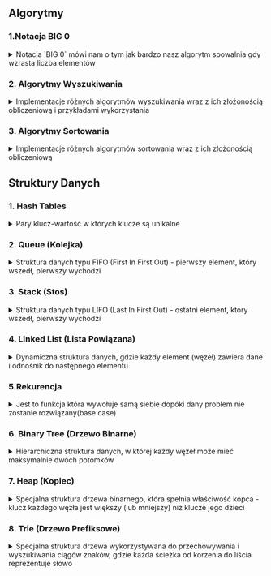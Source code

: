 ## Algorytmy 
### 1.Notacja BIG 0
<details>
<summary>Notacja `BIG 0` mówi nam o tym jak bardzo nasz algorytm spowalnia gdy wzrasta liczba elementów</summary>

#### Zasady dotyczące BigO
- **Worst Case** - Zawsze podczas określania notacji bigO, bierzemy pod uwagę najgorszy możliwy scenariusz
- **Remove Constants** - Podczas określania notacji ignorujemy stałe zmienne oraz małe kalkulacje.
- **Inne warunki dla inputow** - Inaczej liczymy notację gdy mamy kilka różnych inputów np:

  ```javascript
    
    function compressBoxesTwice(boxes, boxes2){
        boxes.forEach(function(boxes){
            console.log(boxes)
        })

        boxes2.foreach(boxes=>console.log(boxes))

        // O(a+b) a nie O(n)
    }

  ```
- **Odrzucamy nie dominujący warunki** - Bierzemy najgorszy scenariusz z możliwych jeżeli mamy notacje O(x^2+3x+1000+x/2) no to złożoność notacji będzie wynosić **O(x^2)**
</details>

### 2. Algorytmy Wyszukiwania
<details>
<summary>Implementacje różnych algorytmów wyszukiwania wraz z ich złożonością obliczeniową i przykładami wykorzystania</summary>

### Binary Search (Wyszukiwanie Binarne)
Problem wyszukiwania elementu w posortowanej tablicy.

#### Opis Problemu
Mając posortowaną tablicę liczb oraz wartość szukaną, znajdź czy element występuje w tablicy.

#### Przykład z Życia
Szukanie słowa w słowniku - nie sprawdzamy każdej strony po kolei, tylko otwieramy w środku i eliminujemy połowę możliwości.

#### Moje Rozwiązanie
```typescript
function binarySearch(haystack: number[], needle: number): boolean {
    let lo = 0;
    let hi = haystack.length;
    do {
        const mid = Math.floor(lo + (hi - lo) / 2);
        const v = haystack[mid];
        if (v === needle) {
            return true;
        } else if (v > needle) {
            hi = mid;
        } else {
            lo = mid + 1;
        }
    } while (lo < hi);
    return false;
}
```

#### Wyjaśnienie
1. Algorytm działa na zasadzie "dziel i zwyciężaj":
   - Sprawdza środkowy element
   - Jeśli to szukana wartość - kończy
   - Jeśli szukana jest mniejsza - szuka w lewej połowie
   - Jeśli szukana jest większa - szuka w prawej połowie
2. Złożoność O(log n) - w każdym kroku eliminujemy połowę możliwości

### Linear Search (Wyszukiwanie Liniowe)
Problem wyszukiwania elementu w nieuporządkowanej tablicy.

#### Opis Problemu
Znajdź czy element występuje w tablicy poprzez sprawdzenie każdego elementu.

#### Przykład z Życia
Szukanie konkretnej książki na półce, gdy książki nie są ułożone alfabetycznie - musimy sprawdzić każdą.

#### Moje Rozwiązanie
```typescript
function linearSearch(haystack: number[], needle: number): boolean {
    for (let i = 0; i < haystack.length; i++) {
        if (haystack[i] === needle) return true;
    }
    return false;
}
```

#### Wyjaśnienie
1. Najprostszy algorytm wyszukiwania:
   - Sprawdza każdy element po kolei
   - Zwraca true jeśli znajdzie element
   - Zwraca false jeśli przejrzy całą tablicę
2. Złożoność O(n) - musimy sprawdzić każdy element

### Two Crystal Balls (Problem Dwóch Kryształowych Kul)
Problem znalezienia punktu krytycznego przy ograniczonych zasobach.

#### Opis Problemu
Mamy budynek o n piętrach i dwie identyczne kryształowe kule. Chcemy znaleźć najniższe piętro, z którego upuszczona kula się rozbije.

#### Przykład z Życia
Testowanie wytrzymałości produktu przy ograniczonej liczbie próbek testowych.

#### Moje Rozwiązanie
```typescript
function twoCrystalBalls(breaks: boolean[]): number {
    const jmpAmount = Math.floor(Math.sqrt(breaks.length));
    let i = jmpAmount;

    for (; i < breaks.length; i += jmpAmount) {
        if (breaks[i]) {
            break;
        }
    }

    i -= jmpAmount;
    for (let j = 0; j < jmpAmount && i < breaks.length; j++, i++) {
        if (breaks[i]) {
            return i;
        }
    }
    return -1;
}
```

#### Wyjaśnienie
1. Algorytm działa w dwóch fazach:
   - Pierwszą kulą skaczemy co sqrt(n) pięter
   - Gdy pierwsza kula się rozbije, używamy drugiej do liniowego przeszukania ostatniego odcinka
2. Złożoność O(√n) - optymalne rozwiązanie dla tego problemu

### Porównanie Algorytmów
| Algorytm | Złożoność | Wymagania | Zalety | Wady |
|----------|-----------|-----------|--------|------|
| Binary Search | O(log n) | Posortowana tablica | Bardzo wydajny | Wymaga posortowanych danych |
| Linear Search | O(n) | Brak | Prosty w implementacji | Nieefektywny dla dużych danych |
| Two Crystal Balls | O(√n) | Monotoniczność danych | Optymalny dla specyficznego problemu | Ograniczone zastosowanie |

</details>

### 3. Algorytmy Sortowania
<details>
<summary>Implementacje różnych algorytmów sortowania wraz z ich złożonością obliczeniową</summary>

### Bubble Sort (Sortowanie Bąbelkowe)
<details>
<summary>Problem sortowania tablicy przez porównywanie i zamianę sąsiednich elementów.</summary>

#### Opis Problemu
Posortuj tablicę liczb w porządku rosnącym poprzez wielokrotne przejścia przez tablicę i zamienianie sąsiednich elementów, jeśli są w złej kolejności.

#### Przykład z Życia
Sortowanie kart w ręku - porównujemy dwie sąsiednie karty i zamieniamy je miejscami, jeśli są w złej kolejności.

#### Moje Rozwiązanie
```typescript
export function bubbleSort(arr: number[]): void {
    for (let i = 0; i < arr.length; ++i) {
        for (let j = 0; j < arr.length - 1 - i; ++j) {
            if (arr[j] > arr[j + 1]) {
                const temp = arr[j + 1];
                arr[j + 1] = arr[j];
                arr[j] = temp;
            }
        }
    }
}
```

#### Wyjaśnienie
1. Algorytm działa poprzez:
   - Wielokrotne przejścia przez tablicę
   - Porównywanie sąsiednich elementów
   - Zamianę elementów miejscami, jeśli są w złej kolejności
   - Z każdym przejściem największy element "wypływa" na koniec
2. Złożoność O(n²) - dla każdego elementu musimy przejść przez (prawie) całą tablicę

#### Cechy
- Złożoność czasowa: O(n²)
- Złożoność pamięciowa: O(1)
- Stabilny: Tak
- In-place: Tak

</details>

### Implementacja Quick Sort

<details>
<summary>Problem sortowania tablicy przy użyciu strategii "dziel i zwyciężaj".</summary>

#### Opis Problemu
Posortuj tablicę liczb w porządku rosnącym używając algorytmu Quick Sort, który dzieli tablicę na mniejsze części wokół elementu "pivot", rekurencyjnie sortuje te części i w rezultacie uzyskuje posortowaną tablicę.

#### Przykład z Życia
Jak organizowanie książek w bibliotece - wybieramy jedną książkę jako punkt odniesienia (pivot), układamy wszystkie książki alfabetycznie przed nią po lewej stronie, wszystkie po niej po prawej, a następnie powtarzamy ten proces dla każdej z powstałych grup książek.

#### Moje Rozwiązanie
```typescript
function qs(arr: number[], lo: number, hi: number): void {
	if (lo >= hi) {
		return;
	}
	const pivotIndex = partition(arr, lo, hi);

	qs(arr, lo, pivotIndex - 1);
	qs(arr, pivotIndex + 1, hi);
}

function partition(arr: number[], lo: number, hi: number): number {
	const pivot = arr[hi];

	let idx = lo - 1;

	for (let i = lo; i < hi; ++i) {
		if (arr[i] <= pivot) {
			idx++;
			const tmp = arr[i];
			arr[i] = arr[idx];
			arr[idx] = tmp;
		}
	}
	idx++;
	arr[hi] = arr[idx];
	arr[idx] = pivot;

	return idx;
}

export default function quickSort(arr: number[]): void {
	qs(arr, 0, arr.length - 1);
}
```

#### Wyjaśnienie
1. Algorytm działa poprzez:
   - Wybór elementu pivot (w tym przypadku ostatni element segmentu)
   - Partycjonowanie tablicy tak, aby elementy mniejsze od pivota były po lewej, a większe po prawej
   - Rekurencyjne zastosowanie tego samego procesu do powstałych podtablic
   - Kluczowe jest, że pivot po partycjonowaniu znajduje się na swojej finalnej pozycji

2. Funkcja `partition`:
   - Znajduje właściwą pozycję dla pivota
   - Przesuwa elementy mniejsze/równe pivotowi na lewą stronę
   - Zwraca indeks, gdzie pivot został ostatecznie umieszczony

3. Rekurencja kończy się, gdy segment ma 0 lub 1 element

#### Cechy
- Złożoność czasowa: Średnio O(n log n), w najgorszym przypadku O(n²)
- Złożoność pamięciowa: O(log n) na stos rekurencyjny
- Stabilny: Nie (ta implementacja)
- In-place: Tak, nie wymaga dodatkowej pamięci na dane
- Szczególnie wydajny dla dużych zbiorów danych
- Wrażliwy na wybór pivota (zła strategia wyboru może prowadzić do O(n²))

#### Optymalizacje
- Losowy wybór pivota
- Mediana trzech (wybór pivota jako mediany pierwszego, środkowego i ostatniego elementu)
- Przełączanie na InsertionSort dla małych partycji (np. < 10 elementów)

</details>



</details>

## Struktury Danych

### 1. Hash Tables
<details>
<summary>Pary klucz-wartość w których klucze są unikalne</summary>
Dzięki Hash Tables uzyskajmy bardzo szybki dostęp do danych. Działanie has table polega na tym że input otrzymuje hashowany adres który prowadzi do jego miejsca zapisu w komórce pamięci, dlatego odczyt jest bardzo szybki.
</details>

### 2. Queue (Kolejka)
<details>
<summary>Struktura danych typu FIFO (First In First Out) - pierwszy element, który wszedł, pierwszy wychodzi</summary>

#### Opis
Kolejka to liniowa struktura danych, która działa na zasadzie "pierwszy wszedł, pierwszy wyszedł" (FIFO). Wyobraź sobie kolejkę w sklepie - pierwsza osoba, która stanęła w kolejce, pierwsza zostanie obsłużona.

#### Przykład z Życia
Kolejka do kasy w sklepie - klienci są obsługiwani w kolejności przyjścia.

#### Moje Rozwiązanie
```typescript
type Node<T> = {
    value: T;
    next?: Node<T>;
};

export default class Queue<T> {
    public length: number;
    private head?: Node<T>;
    private tail?: Node<T>;

    constructor() {
        this.head = this.tail = undefined;
        this.length = 0;
    }

    enqueue(item: T): void {
        const node = { value: item } as Node<T>;
        this.length++;
        if (!this.tail) {
            this.tail = this.head = node;
            return;
        }
        this.tail.next = node;
        this.tail = node;
    }

    deque(): T | undefined {
        if (!this.head) return undefined;
        this.length--;
        const head = this.head;
        this.head = this.head.next;
        head.next = undefined;
        if (this.length === 0) this.tail = undefined;
        return head.value;
    }

    peek(): T | undefined {
        return this.head?.value;
    }
}
```

#### Operacje i Złożoność
- enqueue (dodanie) - O(1)
- deque (usunięcie) - O(1)
- peek (podgląd) - O(1)
- length (długość) - O(1)
</details>

### 3. Stack (Stos)
<details>
<summary>Struktura danych typu LIFO (Last In First Out) - ostatni element, który wszedł, pierwszy wychodzi</summary>

#### Opis
Stos to liniowa struktura danych działająca na zasadzie "ostatni wszedł, pierwszy wyszedł" (LIFO). Wyobraź sobie stos książek - możesz dodawać i zdejmować książki tylko z góry stosu.

#### Przykład z Życia
Stos talerzy - zawsze bierzemy talerz z góry stosu.

#### Moje Rozwiązanie
```typescript
type Node<T> = {
    value: T;
    prev?: Node<T>;
};

export default class Stack<T> {
    public length: number;
    private head?: Node<T>;

    constructor() {
        this.length = 0;
        this.head = undefined;
    }

    push(item: T): void {
        const node = { value: item } as Node<T>;
        this.length++;
        if (!this.head) {
            this.head = node;
            return;
        }
        node.prev = this.head;
        this.head = node;
    }

    pop(): T | undefined {
        this.length = Math.max(0, this.length - 1);
        if (this.length === 0) {
            const head = this.head;
            this.head = undefined;
            return head?.value;
        }
        const head = this.head as Node<T>;
        this.head = head.prev;
        head.prev = undefined;
        return head.value;
    }

    peek(): T | undefined {
        return this.head?.value;
    }
}
```

#### Operacje i Złożoność
- push (dodanie) - O(1)
- pop (usunięcie) - O(1)
- peek (podgląd) - O(1)
- length (długość) - O(1)
</details>

### 4. Linked List (Lista Powiązana)
<details>
<summary>Dynamiczna struktura danych, gdzie każdy element (węzeł) zawiera dane i odnośnik do następnego elementu</summary>

#### Opis
Lista powiązana to struktura danych, w której elementy są połączone ze sobą za pomocą wskaźników. Każdy element zawiera wartość oraz wskaźnik do następnego elementu.

#### Typy List Powiązanych
1. **Jednokierunkowa** (Singly Linked List)
   - Każdy węzeł ma tylko jeden wskaźnik do następnego elementu
   - Przykład: implementacja Queue powyżej

2. **Dwukierunkowa** (Doubly Linked List)
   - Każdy węzeł ma wskaźniki do poprzedniego i następnego elementu
   - Przykład: implementacja Stack powyżej używa wskaźnika do poprzedniego elementu

#### Operacje i Złożoność
- Dostęp do elementu - O(n)
- Wstawienie na początku - O(1)
- Wstawienie na końcu - O(1) z wskaźnikiem tail, O(n) bez
- Usunięcie z początku - O(1)
- Usunięcie z końca - O(1) dla listy dwukierunkowej, O(n) dla jednokierunkowej

#### Zalety i Wady
Zalety:
- Dynamiczny rozmiar
- Łatwe wstawianie i usuwanie elementów
- Efektywne wykorzystanie pamięci

Wady:
- Brak dostępu bezpośredniego do elementów (jak w tablicy)
- Dodatkowa pamięć na wskaźniki
- Trudniejsze w implementacji niż tablice

##### Array List vs Linked List 

Kiedy chcemy odczytywać pierwszy,ostatni, losowy element, wykorzystamy raczej `Array List`, gdyż zapewnia nam to odczyt O(1). Natomiast jeżeli chcemy wstawiać lub usuwać wartość skorzystamy z `Linked List `, gdyż wtedy nie będziemy musieli przestawiać elementów n-razy i będzie to znacznie wydajniejsze niż zwykła tablica. 


</details>

### 5.Rekurencja
<details>
<summary>Jest to funkcja która wywołuje samą siebie dopóki dany problem nie zostanie rozwiązany(base case)</summary>

## Rekurencja - Komponenty i Etapy

##### 1. Przypadek bazowy (Base Case)
- Warunek końcowy, który przerywa rekurencyjne wywołania
- Rozwiązuje problem bezpośrednio, bez dalszych wywołań rekurencyjnych
- Zapobiega nieskończonej rekurencji
- Przykłady:
  - Dotarcie do końca labiryntu
  - Osiągnięcie krawędzi tablicy
  - Osiągnięcie określonej głębokości rekurencji

##### 2. Przypadek rekurencyjny (Recursive Case)
- Wywołanie tej samej funkcji z innymi parametrami
- Przekształca oryginalny problem na mniejszy podproblem
- Zbliża rozwiązanie do przypadku bazowego
- Przykłady:
  - Przejście do sąsiedniego pola w labiryncie
  - Sprawdzenie kolejnego elementu w tablicy
  - Przetwarzanie mniejszego fragmentu danych

#### Etapy wykonania rekurencji

##### 1. Pre-rekurencja (Pre-recursion)
- Kod wykonywany przed wywołaniem rekurencyjnym
- Przygotowuje dane i warunki dla wywołania rekurencyjnego
- Przykłady:
  - Oznaczenie pola jako odwiedzone
  - Dodanie elementu do ścieżki
  - Inicjalizacja zmiennych pomocniczych

##### 2. Wywołanie rekurencyjne (Recursive call)
- Właściwe wywołanie funkcji z nowymi parametrami
- Przekazuje zmodyfikowany problem do kolejnego wywołania

##### 3. Post-rekurencja (Post-recursion)
- Kod wykonywany po powrocie z wywołania rekurencyjnego
- Przetwarza wyniki z wywołania rekurencyjnego
- Przykłady:
  - Cofnięcie zmian (backtracking) jeśli rekurencja nie powiodła się
  - Łączenie wyników z wielu wywołań rekurencyjnych
  - Czyszczenie lub resetowanie stanu

#### Przykład: Przeszukiwanie labiryntu
```typescript
function walk(maze, curr, end, seen, path) {
  // Base Case: warunki końcowe
  if (curr === end) return true;
  if (outOfBounds(curr) || isWall(curr) || seen[curr]) return false;
  
  // Pre-rekurencja
  seen[curr] = true;
  path.push(curr);
  
  // Wywołania rekurencyjne
  for (const dir of directions) {
    const next = move(curr, dir);
    if (walk(maze, next, end, seen, path)) return true;
  }
  
  // Post-rekurencja (backtracking)
  path.pop();
  return false;
}
```
</details>

### 6. Binary Tree (Drzewo Binarne)
<details>
<summary>Hierarchiczna struktura danych, w której każdy węzeł może mieć maksymalnie dwóch potomków</summary>

#### Opis
Drzewo binarne to nieliniowa struktura danych, gdzie każdy węzeł może mieć co najwyżej dwóch potomków, zazwyczaj nazywanych lewym i prawym dzieckiem. Węzeł bez potomków nazywany jest liściem.

#### Typy Drzew Binarnych
1. **Pełne Drzewo Binarne (Full Binary Tree)**
   - Każdy węzeł ma 0 lub 2 potomków (nie ma węzłów z tylko jednym dzieckiem)
   
2. **Kompletne Drzewo Binarne (Complete Binary Tree)**
   - Wszystkie poziomy, z wyjątkiem ostatniego, są całkowicie wypełnione
   - Wszystkie węzły na ostatnim poziomie są ułożone jak najbardziej na lewo
   
3. **Idealne Drzewo Binarne (Perfect Binary Tree)**
   - Wszystkie węzły wewnętrzne mają dokładnie dwóch potomków
   - Wszystkie liście są na tym samym poziomie
   
4. **Zrównoważone Drzewo Binarne (Balanced Binary Tree)**
   - Różnica wysokości między lewym i prawym poddrzewem każdego węzła jest nie większa niż 1
   
5. **Drzewo Binarne Poszukiwań (Binary Search Tree)**
   - Dla każdego węzła wszystkie elementy w lewym poddrzewie są mniejsze
   - Dla każdego węzła wszystkie elementy w prawym poddrzewie są większe

#### Przykład Implementacji
```typescript
export type BinaryNode<T> = {
    value: T;
    left?: BinaryNode<T> | null;
    right?: BinaryNode<T> | null;
};

// Przykładowa implementacja drzewa
const tree: BinaryNode<number> = {
    value: 20,
    left: {
        value: 10,
        left: {
            value: 5,
            right: {
                value: 7
            }
        },
        right: {
            value: 15
        }
    },
    right: {
        value: 50,
        left: {
            value: 30,
            left: {
                value: 29
            },
            right: {
                value: 45
            }
        },
        right: {
            value: 100
        }
    }
};
```

#### Zastosowania
- Indeksy baz danych (B-drzewa)
- Kodowanie Huffmana
- Systemy plików
- Algorytmy wyszukiwania
- Struktura DOM w przeglądarkach

### Tree Traversal (Przechodzenie Drzewa)
<details>
<summary>Metody systematycznego odwiedzania wszystkich węzłów drzewa</summary>

#### Opis
Przechodzenie drzewa to proces odwiedzania (przetwarzania) każdego węzła w drzewie dokładnie jeden raz. Istnieją różne algorytmy przechodzenia, które różnią się kolejnością odwiedzania węzłów.

### Przechodzenie w Głąb (Depth-First Traversal)

#### Pre-order (Preorder Traversal)
<details>
<summary>Odwiedzanie węzła przed odwiedzeniem jego dzieci</summary>

##### Algorytm
1. Odwiedź bieżący węzeł (ROOT)
2. Przetwórz lewe poddrzewo (LEFT)
3. Przetwórz prawe poddrzewo (RIGHT)

##### Implementacja
```typescript
function preOrder<T>(node: BinaryNode<T> | null, path: T[] = []): T[] {
    if (!node) {
        return path;
    }
    // ROOT
    path.push(node.value);
    // LEFT
    preOrder(node.left ?? null, path);
    // RIGHT
    preOrder(node.right ?? null, path);
    
    return path;
}
```

##### Wizualizacja
Dla przykładowego drzewa:
```
        20
       /  \
     10    50
    / \    / \
   5  15  30 100
    \    / \
     7  29 45
```

Kolejność odwiedzania: **20, 10, 5, 7, 15, 50, 30, 29, 45, 100**

![Pre-order Traversal](https://upload.wikimedia.org/wikipedia/commons/thumb/d/d4/Traversal_pre-order.gif/220px-Traversal_pre-order.gif)

##### Zastosowania
- Tworzenie kopii drzewa
- Wyrażenia prefiksowe (przedrostkowe)
- Wyświetlanie struktury katalogów
</details>

#### In-order (Inorder Traversal)
<details>
<summary>Odwiedzanie węzła pomiędzy odwiedzeniem lewego i prawego dziecka</summary>

##### Algorytm
1. Przetwórz lewe poddrzewo (LEFT)
2. Odwiedź bieżący węzeł (ROOT)
3. Przetwórz prawe poddrzewo (RIGHT)

##### Implementacja
```typescript
function inOrder<T>(node: BinaryNode<T> | null, path: T[] = []): T[] {
    if (!node) {
        return path;
    }
    // LEFT
    inOrder(node.left ?? null, path);
    // ROOT
    path.push(node.value);
    // RIGHT
    inOrder(node.right ?? null, path);
    
    return path;
}
```

##### Wizualizacja
Dla przykładowego drzewa:
```
        20
       /  \
     10    50
    / \    / \
   5  15  30 100
    \    / \
     7  29 45
```

Kolejność odwiedzania: **5, 7, 10, 15, 20, 29, 30, 45, 50, 100**

![In-order Traversal](https://upload.wikimedia.org/wikipedia/commons/thumb/7/72/Traversal_in-order.gif/220px-Traversal_in-order.gif)

##### Zastosowania
- W drzewie BST daje węzły w porządku rosnącym
- Ewaluacja wyrażeń matematycznych
- Sortowanie danych
</details>

#### Post-order (Postorder Traversal)
<details>
<summary>Odwiedzanie węzła po odwiedzeniu jego dzieci</summary>

##### Algorytm
1. Przetwórz lewe poddrzewo (LEFT)
2. Przetwórz prawe poddrzewo (RIGHT)
3. Odwiedź bieżący węzeł (ROOT)

##### Implementacja
```typescript
function postOrder<T>(node: BinaryNode<T> | null, path: T[] = []): T[] {
    if (!node) {
        return path;
    }
    // LEFT
    postOrder(node.left ?? null, path);
    // RIGHT
    postOrder(node.right ?? null, path);
    // ROOT
    path.push(node.value);
    
    return path;
}
```

##### Wizualizacja
Dla przykładowego drzewa:
```
        20
       /  \
     10    50
    / \    / \
   5  15  30 100
    \    / \
     7  29 45
```

Kolejność odwiedzania: **7, 5, 15, 10, 29, 45, 30, 100, 50, 20**

![Post-order Traversal](https://upload.wikimedia.org/wikipedia/commons/thumb/9/9d/Traversal_post-order.gif/220px-Traversal_post-order.gif)

##### Zastosowania
- Usuwanie drzewa (każdy węzeł jest usuwany po jego dzieciach)
- Wyrażenia postfiksowe (przyrostkowe)
- Obliczanie rozmiaru katalogów
</details>

### Porównanie Metod Przechodzenia
| Metoda | Kolejność | Zastosowania |
|--------|-----------|--------------|
| Pre-order | ROOT, LEFT, RIGHT | Kopiowanie drzewa, wyrażenia prefiksowe |
| In-order | LEFT, ROOT, RIGHT | Sortowanie BST, wyrażenia infiksowe |
| Post-order | LEFT, RIGHT, ROOT | Usuwanie drzewa, wyrażenia postfiksowe |

### Wizualizacja Wszystkich Metod
<details>
<summary>Porównanie wizualne wszystkich metod przechodzenia</summary>

![Wszystkie metody](https://cdn.programiz.com/sites/tutorial2program/files/tree-traversal.png)

Kolejność odwiedzania dla różnych metod:
- **Pre-order**: F, B, A, D, C, E, G, I, H
- **In-order**: A, B, C, D, E, F, G, H, I
- **Post-order**: A, C, E, D, B, H, I, G, F

</details>
</details>

### Depth First Search (Przeszukiwanie w Głąb)
<details>
<summary>Problem przeszukiwania drzewa binarnego w głąb</summary>

#### Opis Problemu
Mając drzewo binarne, znajdź czy określona wartość występuje w drzewie, używając przeszukiwania w głąb.

#### Przykład z Życia
Przeszukiwanie labiryntu idąc tak daleko, jak to możliwe jedną ścieżką, zanim cofniemy się i spróbujemy innej drogi.

#### Implementacja Search
```typescript
import type { BinaryNode } from "../types/index.ts";

function search(curr: BinaryNode<number> | null, needle: number): boolean {
	//base case
	if (!curr) return false;

	if (curr.value === needle) return true;

	if (curr.value < needle) {
		return search(curr.right, needle);
	}
	return search(curr.left, needle);
}

export default function dfs(head: BinaryNode<number>, needle: number): boolean {
	return search(head, needle);
}
```

#### Wyjaśnienie
1. Algorytm używa rekurencji do przeszukiwania drzewa:
   - Sprawdza czy bieżący węzeł jest null (przypadek bazowy) - jeśli tak, zwraca false
   - Sprawdza czy wartość bieżącego węzła to poszukiwana wartość - jeśli tak, zwraca true
   - Jeśli szukana wartość jest większa od wartości bieżącego węzła, szuka w prawym poddrzewie
   - W przeciwnym razie szuka w lewym poddrzewie
2. Złożoność O(h), gdzie h to wysokość drzewa (w najgorszym przypadku O(n) dla drzewa zdegenerowanego)

#### Operacje Depth First Search
- **Search** - Pokazany powyżej
- **Delete** - Usuwanie węzła z drzewa:
  - Jest jedną z bardziej skomplikowanych operacji na drzewie BST
  - Wymaga odnalezienia węzła do usunięcia za pomocą DFS
  - Istnieją trzy przypadki usuwania:
    1. Usuwanie liścia (węzła bez dzieci) - po prostu usuwamy węzeł
    2. Usuwanie węzła z jednym dzieckiem - zastępujemy węzeł jego dzieckiem
    3. Usuwanie węzła z dwojgiem dzieci - znajdujemy następnika (najmniejszy węzeł w prawym poddrzewie lub największy w lewym) i zastępujemy usuwany węzeł tym następnikiem
  - Po każdym usunięciu może być konieczne zrównoważenie drzewa
  
- **Insertion** - Dodawanie nowego węzła do drzewa:
  - Wykorzystuje DFS do znalezienia właściwego miejsca dla nowego węzła
  - Postępujemy rekurencyjnie od korzenia:
    1. Jeśli drzewo jest puste, nowy węzeł staje się korzeniem
    2. Jeśli wartość do wstawienia jest mniejsza od wartości bieżącego węzła, rekurencyjnie wstawiamy do lewego poddrzewa
    3. Jeśli wartość do wstawienia jest większa od wartości bieżącego węzła, rekurencyjnie wstawiamy do prawego poddrzewa
    4. Jeśli wartość już istnieje w drzewie, zazwyczaj albo ignorujemy (brak duplikatów), albo aktualizujemy istniejący węzeł
  - Złożoność O(h), gdzie h to wysokość drzewa
  - Po wstawieniu może być konieczne zrównoważenie drzewa w przypadku drzew samobalansujących (AVL, Red-Black)

#### Zastosowania
- Wyszukiwanie elementów w drzewie binarnym
- Tworzenie i modyfikacja drzewa binarnego poszukiwań (BST)
- Rozwiązywanie labiryntów i problemów z użyciem backtrackingu
- Efektywne utrzymywanie posortowanych danych z szybkim dostępem
</details>
</details>

### 7. Heap (Kopiec)
<details>
<summary>Specjalna struktura drzewa binarnego, która spełnia właściwość kopca - klucz każdego węzła jest większy (lub mniejszy) niż klucze jego dzieci</summary>

#### Opis
Kopiec to kompletne drzewo binarne, które spełnia właściwość kopca. Istnieją dwa rodzaje kopców:
- **Min-Heap** - wartość rodzica jest mniejsza lub równa wartościom jego dzieci
- **Max-Heap** - wartość rodzica jest większa lub równa wartościom jego dzieci

Kopiec jest najczęściej implementowany jako tablica, co pozwala na efektywne obliczanie pozycji dzieci i rodzica każdego węzła bez konieczności przechowywania wskaźników.

#### Przykład z Życia
System kolejkowania zadań według priorytetów - zadania o najwyższym priorytecie są wykonywane pierwsze.

#### Wizualizacja Min-Heap
```
       1
     /   \
    3     2
   / \   / \
  6   5 4   8
```

Ten sam kopiec reprezentowany jako tablica: `[1, 3, 2, 6, 5, 4, 8]`

#### Moje Rozwiązanie
```typescript
export default class MinHeap {
    public length: number;
    private data: number[];
    
    constructor() {
        this.data = [];
        this.length = 0;
    }

    insert(value: number): void {
        // Dodajemy nową wartość na koniec tablicy
        this.data[this.length] = value;
        // Przywracamy właściwość kopca "do góry"
        this.heapifyUp(this.length);
        this.length++;
    }

    delete(): number {
        if (this.length === 0) {
            return -1;
        }
        
        this.length--;
        // Zapisujemy wartość korzenia (najmniejszą)
        const out = this.data[0];
        
        if (this.length === 0) {
            this.data = [];
            return out;
        }
        
        // Przenosimy ostatni element na szczyt kopca
        this.data[0] = this.data[this.length];
        // Przywracamy właściwość kopca "w dół"
        this.heapifyDown(0);
        return out;
    }

    private heapifyDown(idx: number): void {
        const lIdx = this.leftChild(idx);
        const rIdx = this.rightChild(idx);
        
        // Sprawdzenie, czy indeksy są poprawne
        if (idx >= this.length || lIdx >= this.length || rIdx >= this.length)
            return;
            
        const lValue = this.data[lIdx];
        const rValue = this.data[rIdx];
        const value = this.data[idx];

        // Jeśli prawe dziecko jest mniejsze niż lewe i wartość węzła
        if (lValue > rValue && value > rValue) {
            this.data[idx] = rValue;
            this.data[rIdx] = value;
            this.heapifyDown(rIdx);
        } 
        // Jeśli lewe dziecko jest mniejsze niż prawe i wartość węzła
        else if (rValue > lValue && value > lValue) {
            this.data[idx] = lValue;
            this.data[lIdx] = value;
            this.heapifyDown(lIdx);
        }
    }

    private heapifyUp(idx: number): void {
        if (idx === 0) return;

        const parent = this.parent(idx);
        const parentValue = this.data[parent];
        const value = this.data[idx];

        // Jeśli wartość rodzica jest większa niż wartość bieżącego węzła
        if (parentValue > value) {
            // Zamieniamy wartości
            this.data[idx] = parentValue;
            this.data[parent] = value;
            // Kontynuujemy proces w górę drzewa
            this.heapifyUp(parent);
        }
    }

    // Pomocnicze metody do obliczania indeksów rodzica i dzieci
    private parent(idx: number): number {
        return Math.floor((idx - 1) / 2);
    }

    private leftChild(idx: number): number {
        return idx * 2 + 1;
    }
    
    private rightChild(idx: number): number {
        return idx * 2 + 2;
    }
}
```

#### Wyjaśnienie
1. **Implementacja tablicowa**: Kopiec jest implementowany jako tablica, gdzie:
   - Rodzic węzła o indeksie `i` znajduje się na pozycji `Math.floor((i-1)/2)`
   - Lewe dziecko węzła o indeksie `i` znajduje się na pozycji `2*i + 1`
   - Prawe dziecko węzła o indeksie `i` znajduje się na pozycji `2*i + 2`

2. **Operacje**:
   - **insert**: Dodaje nowy element na koniec tablicy i przywraca właściwość kopca metodą "heapifyUp"
   - **delete**: Usuwa korzeń (najmniejszy element), przenosi ostatni element na miejsce korzenia i przywraca właściwość kopca metodą "heapifyDown"
   - **heapifyUp**: Porównuje węzeł z jego rodzicem i zamienia, jeśli jest mniejszy, kontynuując proces rekurencyjnie
   - **heapifyDown**: Porównuje węzeł z jego dziećmi i zamienia z mniejszym dzieckiem, jeśli jest większy, kontynuując proces rekurencyjnie

3. **Zastosowania**:
   - Kolejki priorytetowe - dostęp do elementu o najwyższym/najniższym priorytecie w czasie O(1)
   - Sortowanie przez kopcowanie (Heap Sort) - algorytm sortowania o złożoności O(n log n)
   - Algorytm Dijkstry - znajdowanie najkrótszej ścieżki w grafie

#### Operacje i Złożoność
- insert (dodanie) - O(log n)
- delete (usunięcie korzenia) - O(log n)
- peek (podgląd korzenia) - O(1)
- heapify (budowanie kopca) - O(n)

#### Cechy
- Złożoność czasowa: Większość operacji O(log n)
- Złożoność pamięciowa: O(n)
- Struktura częściowo uporządkowana
- Implementowana jako kompletne drzewo binarne
- Efektywna implementacja kolejki priorytetowej

#### Heap Sort
Kopiec może być wykorzystany do sortowania tablicy:
1. Budujemy kopiec z tablicy - O(n)
2. Usuwamy korzeń (największy/najmniejszy element) i umieszczamy go na końcu posortowanej części tablicy - O(log n)
3. Powtarzamy krok 2 dla wszystkich elementów - O(n log n)

Całkowita złożoność czasowa: O(n log n)
</details>

### 8. Trie (Drzewo Prefiksowe)
<details>
<summary>Specjalna struktura drzewa wykorzystywana do przechowywania i wyszukiwania ciągów znaków, gdzie każda ścieżka od korzenia do liścia reprezentuje słowo</summary>

#### Opis
Trie (wymawiane jako "try" lub "tree") to drzewo prefiksowe, które jest efektywną strukturą do przechowywania i wyszukiwania ciągów znaków, szczególnie przydatną dla słowników i operacji wyszukiwania prefiksowego. Każdy węzeł reprezentuje pojedynczy znak, a ścieżka od korzenia do węzła oznaczonego jako końcowy reprezentuje słowo.

#### Przykład z Życia
Funkcja autouzupełniania w wyszukiwarkach lub telefonie komórkowym, która sugeruje słowa na podstawie wpisanych znaków.

#### Wizualizacja Trie
Poniżej znajduje się wizualizacja trie dla słów: "cat", "car", "card", "cart", "dog":

```
       (root)
       /    \
      c      d
     /        \
    a         o
   / \         \
  t   r         g*
 *    / \
     d   t
     *   *
```

Gwiazdki oznaczają węzły końcowe słów.

#### Implementacja
```typescript
type TrieNode = {
    char: string;
    children: Map<string, TrieNode>;
    isEnd: boolean;
};

export default class Trie {
    private root: TrieNode;

    constructor() {
        this.root = { char: '', children: new Map(), isEnd: false };
    }

    insert(word: string): void {
        let current = this.root;

        for (const char of word) {
            if (!current.children.has(char)) {
                current.children.set(char, {
                    char,
                    children: new Map(),
                    isEnd: false
                });
            }
            current = current.children.get(char)!;
        }
        
        current.isEnd = true;
    }

    search(word: string): boolean {
        const node = this.getNode(word);
        return !!node && node.isEnd;
    }

    startsWith(prefix: string): boolean {
        return !!this.getNode(prefix);
    }

    private getNode(string: string): TrieNode | null {
        let current = this.root;

        for (const char of string) {
            if (!current.children.has(char)) {
                return null;
            }
            current = current.children.get(char)!;
        }
        
        return current;
    }
    
    // Dodatkowa metoda do zbierania wszystkich słów z określonym prefiksem
    collectWords(prefix: string): string[] {
        const node = this.getNode(prefix);
        if (!node) return [];
        
        const results: string[] = [];
        this.collectWordsRecursive(node, prefix, results);
        return results;
    }
    
    private collectWordsRecursive(node: TrieNode, prefix: string, results: string[]): void {
        if (node.isEnd) {
            results.push(prefix);
        }
        
        for (const [char, childNode] of node.children) {
            this.collectWordsRecursive(childNode, prefix + char, results);
        }
    }
}
```

#### Wyjaśnienie
1. **Struktura węzła**:
   - `char`: znak reprezentowany przez węzeł
   - `children`: mapa zawierająca dzieci węzła (następne znaki)
   - `isEnd`: flaga wskazująca, czy węzeł jest końcem słowa

2. **Operacje**:
   - **insert**: Dodaje nowe słowo do drzewa, tworząc nowe węzły dla każdego znaku, jeśli nie istnieją
   - **search**: Sprawdza, czy dokładnie takie słowo istnieje w drzewie
   - **startsWith**: Sprawdza, czy istnieje jakiekolwiek słowo zaczynające się od danego prefiksu
   - **collectWords**: Zbiera wszystkie słowa z określonym prefiksem

3. **Zastosowania**:
   - Autouzupełnianie i sugestie słów
   - Sprawdzanie pisowni
   - Słowniki i wyszukiwanie prefiksowe
   - Filtrowanie i klasyfikacja tekstów
   - Kompresja danych (w niektórych algorytmach)

#### Operacje i Złożoność
- insert (dodanie słowa) - O(m), gdzie m to długość słowa
- search (wyszukanie słowa) - O(m)
- startsWith (sprawdzenie prefiksu) - O(m)
- delete (usunięcie słowa) -
</details>